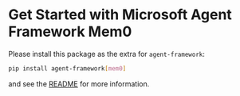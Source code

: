 # Get Started with Microsoft Agent Framework Mem0

Please install this package as the extra for `agent-framework`:

```bash
pip install agent-framework[mem0]
```

and see the [README](https://github.com/microsoft/agent-framework/tree/main/python/README.md) for more information.
